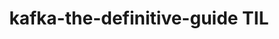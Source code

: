 ---
layout: sub_category
which_category: data-engineering
which_subcategory: kafka-the-definitive-guide
title: kafka-the-definitive-guide TIL
permalink: /data-engineering/kafka-the-definitive-guide/
---